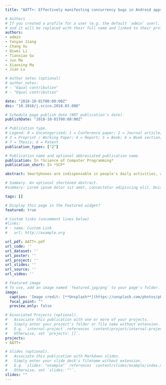 ```yaml
---
title: "AATT+: Effectively manifesting concurrency bugs in Android apps"

# Authors
# If you created a profile for a user (e.g. the default `admin` user), write the username (folder name) here 
# and it will be replaced with their full name and linked to their profile.
authors:
- admin
- Yanyan Jiang
- Chang Xu
- Qiwei Li
- Tianxiao Gu
- Jun Ma
- Xiaoxing Ma
- Jian Lu

# Author notes (optional)
# author_notes:
# - "Equal contribution"
# - "Equal contribution"

date: "2018-10-01T00:00:00Z"
doi: "10.1016/j.scico.2018.03.008"

# Schedule page publish date (NOT publication's date).
publishDate: "2018-10-01T00:00:00Z"

# Publication type.
# Legend: 0 = Uncategorized; 1 = Conference paper; 2 = Journal article;
# 3 = Preprint / Working Paper; 4 = Report; 5 = Book; 6 = Book section;
# 7 = Thesis; 8 = Patent
publication_types: ["2"]

# Publication name and optional abbreviated publication name.
publication: In *Science of Computer Programming*
publication_short: In *SCP*

abstract: Smartphones are indispensable in people's daily activities, and smartphone apps tend to be increasingly concurrent due to the wide use of multi-core devices and technologies. Due to this tendency, developers are increasingly unable to tackle the complexity of concurrent apps and to avoid subtle concurrency bugs. To better address this issue, we propose a novel approach to detecting concurrency bugs in Android apps based on the fact that one can generate simultaneous input events and their schedules for an app, which would easily trigger concurrency bugs in an app. We conduct systematic state space exploration to find potentially conflicting resource accesses in an Android app. The app is then automatically pressure-tested by guided event and schedule generation. We implemented our prototype tool named AATT+ and evaluated it with two sets of real-world Android apps. Benchmarking using 15 Android apps with previously known concurrency bugs, AATT+ and existing concurrency-unaware techniques detected 10 and 1 bugs, respectively. Evaluated with another set of 17 popular Android apps, AATT+ detected 11 concurrency bugs and 7 of them were previously unknown, achieving an over 80% higher detection rate than existing concurrency-unaware techniques.

# Summary. An optional shortened abstract.
#summary: Lorem ipsum dolor sit amet, consectetur adipiscing elit. Duis posuere tellus ac convallis placerat. Proin tincidunt magna sed ex sollicitudin condimentum.

tags: []

# Display this page in the Featured widget?
featured: true

# Custom links (uncomment lines below)
#links:
# - name: Custom Link
#   url: http://example.org

url_pdf: AATT+.pdf
url_code: ''
url_dataset: ''
url_poster: ''
url_project: ''
url_slides: ''
url_source: ''
url_video: ''

# Featured image
# To use, add an image named `featured.jpg/png` to your page's folder. 
image:
  caption: 'Image credit: [**Unsplash**](https://unsplash.com/photos/pLCdAaMFLTE)'
  focal_point: ""
  preview_only: false

# Associated Projects (optional).
#   Associate this publication with one or more of your projects.
#   Simply enter your project's folder or file name without extension.
#   E.g. `internal-project` references `content/project/internal-project/index.md`.
#   Otherwise, set `projects: []`.
projects:
- AATT+

# Slides (optional).
#   Associate this publication with Markdown slides.
#   Simply enter your slide deck's filename without extension.
#   E.g. `slides: "example"` references `content/slides/example/index.md`.
#   Otherwise, set `slides: ""`.
slides: ""
---
```


